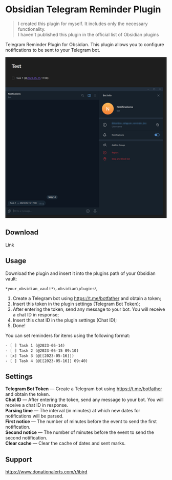 # Obsidian Telegram Reminder Plugin
> I created this plugin for myself. It includes only the necessary functionality. <br>
> I haven't published this plugin in the official list of Obsidian plugins

Telegram Reminder Plugin for Obsidian. This plugin allows you to configure notifications to be sent to your Telegram bot.

![main](main.jpg)

## Download
Link

## Usage

Download the plugin and insert it into the plugins path of your Obsidian vault:
```
*your_obsidian_vault*\.obsidian\plugins\
```

1) Create a Telegram bot using https://t.me/botfather and obtain a token;
2) Insert this token in the plugin settings (Telegram Bot Token);
3) After entering the token, send any message to your bot. You will receive a chat ID in response;
4) Insert this chat ID in the plugin settings (Chat ID);
5) Done!

You can set reminders for items using the following format:

```
- [ ] Task 1 (@2023-05-14)
- [ ] Task 2 (@2023-05-15 09:10)
- [x] Task 3 (@[[2023-05-16]])
- [ ] Task 4 (@[[2023-05-16]] 09:40)
```

## Settings
**Telegram Bot Token** — Create a Telegram bot using https://t.me/botfather and obtain the token. <br>
**Сhat ID** — After entering the token, send any message to your bot. You will receive a chat ID in response. <br>
**Parsing time** — The interval (in minutes) at which new dates for notifications will be parsed. <br>
**First notice** — The number of minutes before the event to send the first notification. <br>
**Second notice** — The number of minutes before the event to send the second notification. <br>
**Clear cache** — Clear the cache of dates and sent marks. <br>

## Support

https://www.donationalerts.com/r/ibird
